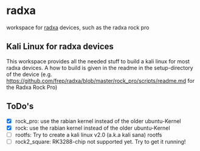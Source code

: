 radxa
=====

workspace for [radxa](http://radxa.com/) devices, such as the radxa rock pro

Kali Linux for radxa devices
----------------------------

This workspace provides all the needed stuff to build a kali linux for most radxa devices.
A how to build is given in the readme in the setup-directory of the device (e.g. https://github.com/frep/radxa/blob/master/rock_pro/scripts/readme.md for the Radxa Rock Pro)

ToDo's
------
 
- [x] rock_pro: use the rabian kernel instead of the older ubuntu-Kernel
- [x] rock: use the rabian kernel instead of the older ubuntu-Kernel
- [ ] rootfs: Try to create a kali linux v2.0 (a.k.a kali sana) rootfs
- [ ] rock2_square: RK3288-chip not supported yet. Try to get it running!
